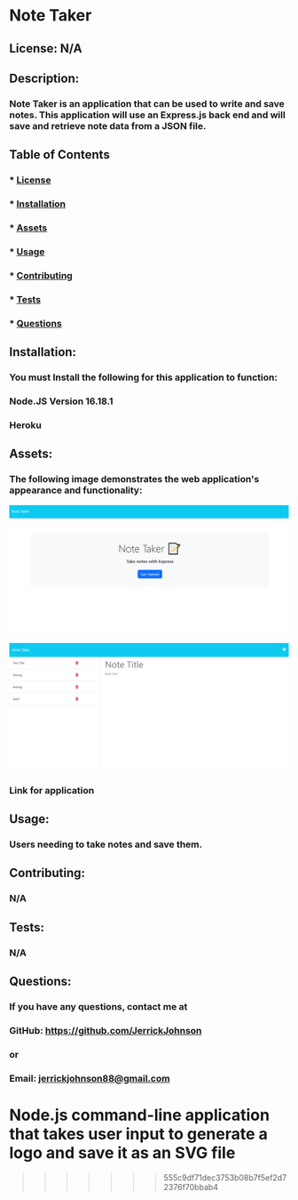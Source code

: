 # Note Taker 



  ## License: N/A
  

  ## Description:
  ### Note Taker is an application that can be used to write and save notes. This application will use an Express.js back end and will save and retrieve note data from a JSON file.

  ## Table of Contents
  ### * [License](#license)
  ### * [Installation](#installation)
  ### * [Assets](#assets)
  ### * [Usage](#usage)
  ### * [Contributing](#contributing)
  ### * [Tests](#tests)
  ### * [Questions](#questions)

  ## Installation:
  ### You must Install the following for this application to function:
  ### Node.JS Version 16.18.1
  ### Heroku

  ## Assets:
  ### The following image demonstrates the web application's appearance and functionality:

 ![Screenshot Note Taker](./Develop/public/assets/images/NoteTakerFirstScreen.PNG)

 ![Screenshot Note Taker](./Develop/public/assets/images/NoteTakerPic.PNG)

  ### Link for application  

  ## Usage:
  ### Users needing to take notes and save them.

  ## Contributing:
  ### N/A

  ## Tests:
  ### N/A

  ## Questions:
  ### If you have any questions, contact me at
  ### GitHub: https://github.com/JerrickJohnson
  ### or
  ### Email: jerrickjohnson88@gmail.com
Node.js command-line application that takes user input to generate a logo and save it as an SVG file
=======
>>>>>>> 555c9df71dec3753b08b7f5ef2d72376f70bbab4
